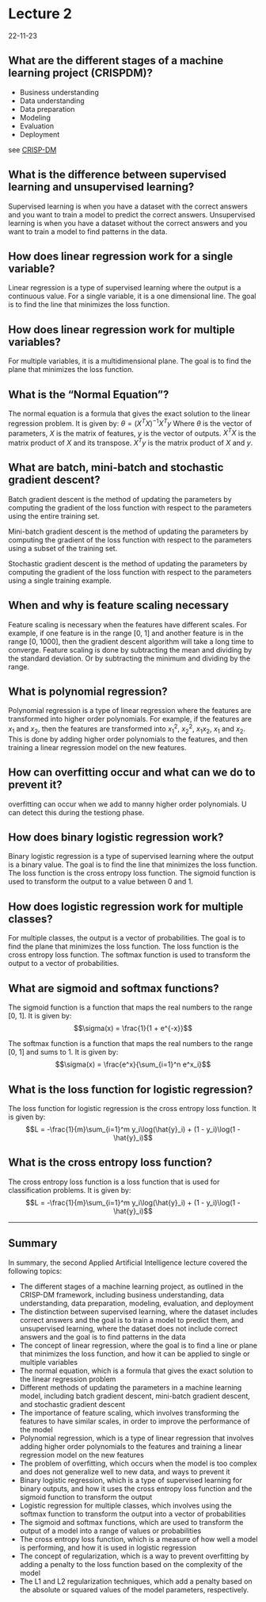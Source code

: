 # Lecture 2

22-11-23

## What are the different stages of a machine learning project (CRISPDM)?

- Business understanding
- Data understanding
- Data preparation
- Modeling
- Evaluation
- Deployment

see [CRISP-DM](https://en.wikipedia.org/wiki/Cross-industry_standard_process_for_data_mining)

## What is the difference between supervised learning and unsupervised learning?

Supervised learning is when you have a dataset with the correct answers and you want to train a model to predict the correct answers. Unsupervised learning is when you have a dataset without the correct answers and you want to train a model to find patterns in the data.

## How does linear regression work for a single variable?

Linear regression is a type of supervised learning where the output is a continuous value. For a single variable, it is a one dimensional line. The goal is to find the line that minimizes the loss function.

## How does linear regression work for multiple variables?

For multiple variables, it is a multidimensional plane. The goal is to find the plane that minimizes the loss function.

## What is the “Normal Equation”?

The normal equation is a formula that gives the exact solution to the linear regression problem. It is given by: $\theta = (X^TX)^{-1}X^Ty$
Where $\theta$ is the vector of parameters, $X$ is the matrix of features, $y$ is the vector of outputs. $X^TX$ is the matrix product of $X$ and its transpose. $X^Ty$ is the matrix product of $X$ and $y$.

## What are batch, mini-batch and stochastic gradient descent?

Batch gradient descent is the method of updating the parameters by computing the gradient of the loss function with respect to the parameters using the entire training set.

Mini-batch gradient descent is the method of updating the parameters by computing the gradient of the loss function with respect to the parameters using a subset of the training set.

Stochastic gradient descent is the method of updating the parameters by computing the gradient of the loss function with respect to the parameters using a single training example.

## When and why is feature scaling necessary

Feature scaling is necessary when the features have different scales. For example, if one feature is in the range [0, 1] and another feature is in the range [0, 1000], then the gradient descent algorithm will take a long time to converge. Feature scaling is done by subtracting the mean and dividing by the standard deviation. Or by subtracting the minimum and dividing by the range.

## What is polynomial regression?

Polynomial regression is a type of linear regression where the features are transformed into higher order polynomials. For example, if the features are $x_1$ and $x_2$, then the features are transformed into $x_1^2$, $x_2^2$, $x_1x_2$, $x_1$ and $x_2$. This is done by adding higher order polynomials to the features, and then training a linear regression model on the new features.

## How can overfitting occur and what can we do to prevent it?

overfitting can occur when we add to manny higher order polynomials. U can detect this during the testiong phase.

## How does binary logistic regression work?

Binary logistic regression is a type of supervised learning where the output is a binary value. The goal is to find the line that minimizes the loss function. The loss function is the cross entropy loss function. The sigmoid function is used to transform the output to a value between 0 and 1.

## How does logistic regression work for multiple classes?

For multiple classes, the output is a vector of probabilities. The goal is to find the plane that minimizes the loss function. The loss function is the cross entropy loss function. The softmax function is used to transform the output to a vector of probabilities.

## What are sigmoid and softmax functions?

The sigmoid function is a function that maps the real numbers to the range [0, 1]. It is given by: $$\sigma(x) = \frac{1}{1 + e^{-x}}$$

The softmax function is a function that maps the real numbers to the range [0, 1] and sums to 1. It is given by: $$\sigma(x) = \frac{e^x}{\sum_{i=1}^n e^x_i}$$

## What is the loss function for logistic regression?

The loss function for logistic regression is the cross entropy loss function. It is given by: $$L = -\frac{1}{m}\sum_{i=1}^m y_i\log(\hat{y}_i) + (1 - y_i)\log(1 - \hat{y}_i)$$

## What is the cross entropy loss function?

The cross entropy loss function is a loss function that is used for classification problems. It is given by: $$L = -\frac{1}{m}\sum_{i=1}^m y_i\log(\hat{y}_i) + (1 - y_i)\log(1 - \hat{y}_i)$$

---

## Summary

In summary, the second Applied Artificial Intelligence lecture covered the following topics:

- The different stages of a machine learning project, as outlined in the CRISP-DM framework, including business understanding, data understanding, data preparation, modeling, evaluation, and deployment
- The distinction between supervised learning, where the dataset includes correct answers and the goal is to train a model to predict them, and unsupervised learning, where the dataset does not include correct answers and the goal is to find patterns in the data
- The concept of linear regression, where the goal is to find a line or plane that minimizes the loss function, and how it can be applied to single or multiple variables
- The normal equation, which is a formula that gives the exact solution to the linear regression problem
- Different methods of updating the parameters in a machine learning model, including batch gradient descent, mini-batch gradient descent, and stochastic gradient descent
- The importance of feature scaling, which involves transforming the features to have similar scales, in order to improve the performance of the model
- Polynomial regression, which is a type of linear regression that involves adding higher order polynomials to the features and training a linear regression model on the new features
- The problem of overfitting, which occurs when the model is too complex and does not generalize well to new data, and ways to prevent it
- Binary logistic regression, which is a type of supervised learning for binary outputs, and how it uses the cross entropy loss function and the sigmoid function to transform the output
- Logistic regression for multiple classes, which involves using the softmax function to transform the output into a vector of probabilities
- The sigmoid and softmax functions, which are used to transform the output of a model into a range of values or probabilities
- The cross entropy loss function, which is a measure of how well a model is performing, and how it is used in logistic regression
- The concept of regularization, which is a way to prevent overfitting by adding a penalty to the loss function based on the complexity of the model
- The L1 and L2 regularization techniques, which add a penalty based on the absolute or squared values of the model parameters, respectively.
